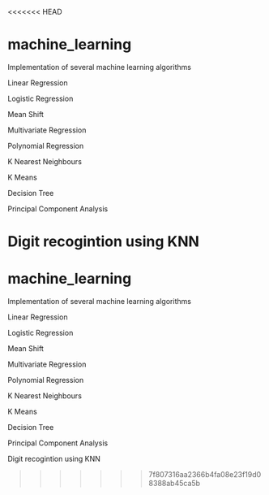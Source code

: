 <<<<<<< HEAD
# machine_learning
Implementation of several machine learning algorithms

Linear Regression

Logistic Regression

Mean Shift

Multivariate Regression

Polynomial Regression

K Nearest Neighbours 

K Means

Decision Tree

Principal Component Analysis

Digit recogintion using KNN
=======
# machine_learning
Implementation of several machine learning algorithms

Linear Regression

Logistic Regression

Mean Shift

Multivariate Regression

Polynomial Regression

K Nearest Neighbours 

K Means

Decision Tree

Principal Component Analysis

Digit recogintion using KNN
>>>>>>> 7f807316aa2366b4fa08e23f19d08388ab45ca5b
